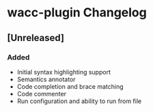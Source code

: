 <!-- Keep a Changelog guide -> https://keepachangelog.com -->

# wacc-plugin Changelog

## [Unreleased]
### Added
- Initial syntax highlighting support
- Semantics annotator
- Code completion and brace matching
- Code commenter
- Run configuration and ability to run from file